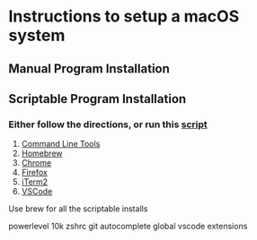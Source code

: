 # Instructions to setup a macOS system

## Manual Program Installation

## Scriptable Program Installation

### Either follow the directions, or run this [script](../../scripts/systems/macos.sh)

1. [Command Line Tools](https://osxdaily.com/2014/02/12/install-command-line-tools-mac-os-x/)
1. [Homebrew](https://brew.sh/)
1. [Chrome](https://www.google.com/chrome/)
1. [Firefox](https://www.mozilla.org/en-US/firefox/new/)
1. [iTerm2](https://iterm2.com/downloads/stable/latest)
1. [VSCode](https://code.visualstudio.com/)

Use brew for all the scriptable installs

powerlevel 10k
zshrc
git autocomplete
global vscode extensions
